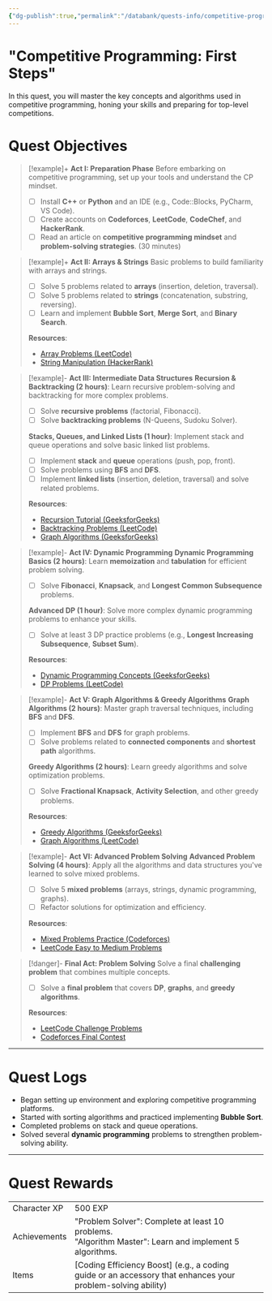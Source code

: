```yaml
---
{"dg-publish":true,"permalink":"/databank/quests-info/competitive-programming-first-steps/","tags":["Training","Competitive","Programming"]}
---
```



# "Competitive Programming: First Steps"

In this quest, you will master the key concepts and algorithms used in competitive programming, honing your skills and preparing for top-level competitions.

# Quest Objectives


> [!example]+ **Act I: Preparation Phase**
>    Before embarking on competitive programming, set up your tools and understand the CP mindset.
>- [ ] Install **C++** or **Python** and an IDE (e.g., Code::Blocks, PyCharm, VS Code).
>- [ ] Create accounts on **Codeforces**, **LeetCode**, **CodeChef**, and **HackerRank**.
>- [ ] Read an article on **competitive programming mindset** and **problem-solving strategies**.
> (30 minutes)

> [!example]+ **Act II: Arrays & Strings**
>    Basic problems to build familiarity with arrays and strings.
>- [ ] Solve 5 problems related to **arrays** (insertion, deletion, traversal).
>- [ ] Solve 5 problems related to **strings** (concatenation, substring, reversing).
>- [ ] Learn and implement **Bubble Sort**, **Merge Sort**, and **Binary Search**.
> 
> **Resources**:
> - [Array Problems (LeetCode)](https://leetcode.com/tag/array/)
> - [String Manipulation (HackerRank)](https://www.hackerrank.com/domains/tutorials/10-days-of-javascript)

> [!example]- **Act III: Intermediate Data Structures**
> **Recursion & Backtracking (2 hours)**: Learn recursive problem-solving and backtracking for more complex problems.
>- [ ] Solve **recursive problems** (factorial, Fibonacci).
>- [ ] Solve **backtracking problems** (N-Queens, Sudoku Solver).
> 
> **Stacks, Queues, and Linked Lists (1 hour)**: Implement stack and queue operations and solve basic linked list problems.
>- [ ] Implement **stack** and **queue** operations (push, pop, front).
>- [ ] Solve problems using **BFS** and **DFS**.
>- [ ] Implement **linked lists** (insertion, deletion, traversal) and solve related problems.
> 
> **Resources**:
> - [Recursion Tutorial (GeeksforGeeks)](https://www.geeksforgeeks.org/recursion/)
> - [Backtracking Problems (LeetCode)](https://leetcode.com/tag/backtracking/)
> - [Graph Algorithms (GeeksforGeeks)](https://www.geeksforgeeks.org/breadth-first-search-or-bfs-for-a-graph/)

> [!example]- **Act IV: Dynamic Programming**
>  **Dynamic Programming Basics (2 hours)**: Learn **memoization** and **tabulation** for efficient problem solving.
>- [ ] Solve **Fibonacci**, **Knapsack**, and **Longest Common Subsequence** problems.
> 
> **Advanced DP (1 hour)**: Solve more complex dynamic programming problems to enhance your skills.
>- [ ] Solve at least 3 DP practice problems (e.g., **Longest Increasing Subsequence**, **Subset Sum**).
> 
> **Resources**:
> - [Dynamic Programming Concepts (GeeksforGeeks)](https://www.geeksforgeeks.org/dynamic-programming/)
> - [DP Problems (LeetCode)](https://leetcode.com/tag/dynamic-programming/)

> [!example]- **Act V: Graph Algorithms & Greedy Algorithms**
>  **Graph Algorithms (2 hours)**: Master graph traversal techniques, including **BFS** and **DFS**.
>- [ ] Implement **BFS** and **DFS** for graph problems.
>- [ ] Solve problems related to **connected components** and **shortest path** algorithms.
>
> **Greedy Algorithms (2 hours)**: Learn greedy algorithms and solve optimization problems.
>- [ ] Solve **Fractional Knapsack**, **Activity Selection**, and other greedy problems.
> 
> **Resources**:
> - [Greedy Algorithms (GeeksforGeeks)](https://www.geeksforgeeks.org/greedy-algorithms/)
> - [Graph Algorithms (LeetCode)](https://leetcode.com/tag/graph/)

> [!example]- **Act VI: Advanced Problem Solving**
> **Advanced Problem Solving (4 hours)**: Apply all the algorithms and data structures you've learned to solve mixed problems.
>- [ ] Solve 5 **mixed problems** (arrays, strings, dynamic programming, graphs).
>- [ ] Refactor solutions for optimization and efficiency.
> 
> **Resources**:
> - [Mixed Problems Practice (Codeforces)](https://codeforces.com/problemset)
> - [LeetCode Easy to Medium Problems](https://leetcode.com/problemset/all/)

> [!danger]- **Final Act: Problem Solving**
>    Solve a final **challenging problem** that combines multiple concepts.
>- [ ] Solve a **final problem** that covers **DP**, **graphs**, and **greedy algorithms**.
> 
> **Resources**:
> - [LeetCode Challenge Problems](https://leetcode.com/problemset/all/)
> - [Codeforces Final Contest](https://codeforces.com/contest)

---

# Quest Logs  
- Began setting up environment and exploring competitive programming platforms.
- Started with sorting algorithms and practiced implementing **Bubble Sort**.
- Completed problems on stack and queue operations.
- Solved several **dynamic programming** problems to strengthen problem-solving ability.

---

# Quest Rewards

|              |                                                                                                             |     |
| ------------ | ----------------------------------------------------------------------------------------------------------- | --- |
| Character XP | 500 EXP                                                                                                     |     |
| Achievements | "Problem Solver": Complete at least 10 problems.<br>"Algorithm Master": Learn and implement 5 algorithms.   |     |
| Items        | [Coding Efficiency Boost] (e.g., a coding guide or an accessory that enhances your problem-solving ability) |     |
